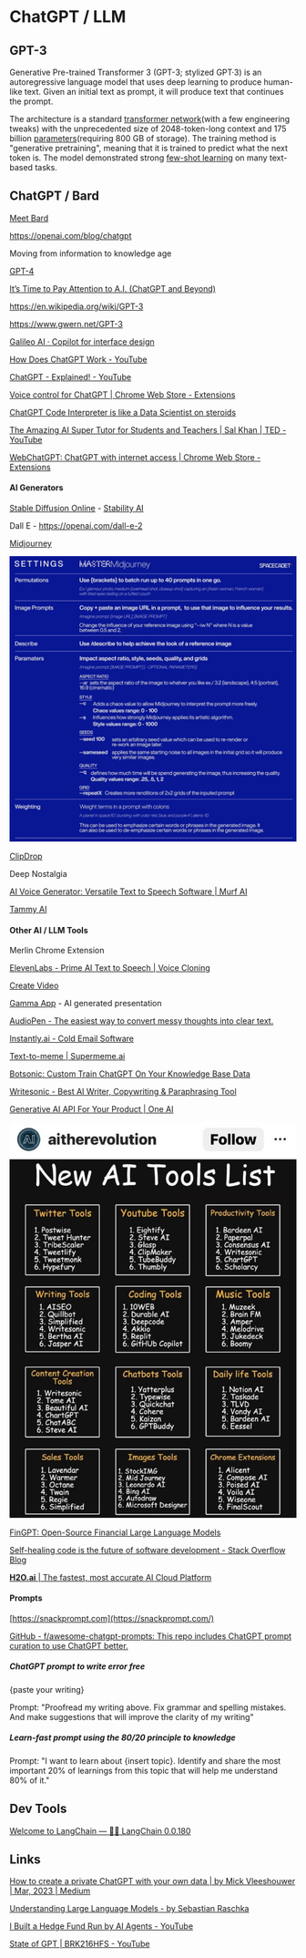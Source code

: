 # ChatGPT / LLM

## GPT-3

Generative Pre-trained Transformer 3 (GPT-3; stylized GPT·3) is an autoregressive language model that uses deep learning to produce human-like text. Given an initial text as prompt, it will produce text that continues the prompt.

The architecture is a standard [transformer network](https://en.wikipedia.org/wiki/Transformer_(machine_learning_model))(with a few engineering tweaks) with the unprecedented size of 2048-token-long context and 175 billion [parameters](https://en.wikipedia.org/wiki/Parameter_(machine_learning))(requiring 800 GB of storage). The training method is "generative pretraining", meaning that it is trained to predict what the next token is. The model demonstrated strong [few-shot learning](https://en.wikipedia.org/wiki/Few-shot_learning) on many text-based tasks.

## ChatGPT / Bard

[Meet Bard](https://bard.google.com/)

<https://openai.com/blog/chatgpt>

Moving from information to knowledge age

[GPT-4](https://openai.com/research/gpt-4)

[It’s Time to Pay Attention to A.I. (ChatGPT and Beyond)](https://www.youtube.com/watch?v=0uQqMxXoNVs)

<https://en.wikipedia.org/wiki/GPT-3>

<https://www.gwern.net/GPT-3>

[Galileo AI · Copilot for interface design](https://www.usegalileo.ai/)

[How Does ChatGPT Work - YouTube](https://www.youtube.com/watch?v=WlbPnZ_SOX4)

[ChatGPT - Explained! - YouTube](https://www.youtube.com/watch?v=NpmnWgQgcsA)

[Voice control for ChatGPT | Chrome Web Store - Extensions](https://chrome.google.com/webstore/detail/voice-control-for-chatgpt/eollffkcakegifhacjnlnegohfdlidhn)

[ChatGPT Code Interpreter is like a Data Scientist on steroids](https://twitter.com/moritzkremb/status/1654107314528612355)

[The Amazing AI Super Tutor for Students and Teachers | Sal Khan | TED - YouTube](https://www.youtube.com/watch?v=hJP5GqnTrNo&ab_channel=TED)

[WebChatGPT: ChatGPT with internet access | Chrome Web Store - Extensions](https://chrome.google.com/webstore/detail/webchatgpt-chatgpt-with-i/lpfemeioodjbpieminkklglpmhlngfcn/related)

#### AI Generators

[Stable Diffusion Online](https://stablediffusionweb.com/) - [Stability AI](https://stability.ai/)

Dall E - <https://openai.com/dall-e-2>

[Midjourney](https://www.midjourney.com/)

![midjourney-cheatsheet](../../media/Screenshot%202023-05-26%20at%201.56.33%20PM.png)

[ClipDrop](https://clipdrop.co/)

Deep Nostalgia

[AI Voice Generator: Versatile Text to Speech Software | Murf AI](https://murf.ai/)

[Tammy AI](https://tammy.ai/)

#### Other AI / LLM Tools

Merlin Chrome Extension

[ElevenLabs - Prime AI Text to Speech | Voice Cloning](https://beta.elevenlabs.io/)

[Create Video](https://studio.d-id.com/editor)

[Gamma App](https://gamma.app/) - AI generated presentation

[AudioPen - The easiest way to convert messy thoughts into clear text.](https://audiopen.ai/)

[Instantly.ai - Cold Email Software](https://instantly.ai/)

[Text-to-meme | Supermeme.ai](https://app.supermeme.ai/text-to-meme)

[Botsonic: Custom Train ChatGPT On Your Knowledge Base Data](https://writesonic.com/botsonic)

[Writesonic - Best AI Writer, Copywriting & Paraphrasing Tool](https://writesonic.com/)

[Generative AI API For Your Product | One AI](https://www.oneai.com/)

![ai-tools](../../media/image.png)

[FinGPT: Open-Source Financial Large Language Models](https://arxiv.org/abs/2306.06031)

[Self-healing code is the future of software development - Stack Overflow Blog](https://stackoverflow.blog/2023/06/07/self-healing-code-is-the-future-of-software-development/)

[**H2O.ai** | The fastest, most accurate AI Cloud Platform](https://h2o.ai/)

#### Prompts

[https://snackprompt.com](https://snackprompt.com/)

[GitHub - f/awesome-chatgpt-prompts: This repo includes ChatGPT prompt curation to use ChatGPT better.](https://github.com/f/awesome-chatgpt-prompts)

##### ChatGPT prompt to write error free

{paste your writing}

Prompt: "Proofread my writing above. Fix grammar and spelling mistakes. And make suggestions that will improve the clarity of my writing"

##### Learn-fast prompt using the 80/20 principle to knowledge

Prompt: "I want to learn about {insert topic}. Identify and share the most important 20% of learnings from this topic that will help me understand 80% of it."

## Dev Tools

[Welcome to LangChain — 🦜🔗 LangChain 0.0.180](https://python.langchain.com/en/latest/index.html)

## Links

[How to create a private ChatGPT with your own data | by Mick Vleeshouwer | Mar, 2023 | Medium](https://medium.com/@imicknl/how-to-create-a-private-chatgpt-with-your-own-data-15754e6378a1)

[Understanding Large Language Models - by Sebastian Raschka](https://magazine.sebastianraschka.com/p/understanding-large-language-models)

[I Built a Hedge Fund Run by AI Agents - YouTube](https://www.youtube.com/watch?v=vnzt4lwzbXU)

[State of GPT | BRK216HFS - YouTube](https://www.youtube.com/watch?v=bZQun8Y4L2A)
